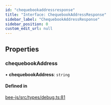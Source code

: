```yaml
---
id: "chequebookaddressresponse"
title: "Interface: ChequebookAddressResponse"
sidebar_label: "ChequebookAddressResponse"
sidebar_position: 0
custom_edit_url: null
---
```


## Properties

### chequebookAddress

• **chequebookAddress**: `string`

#### Defined in

[bee-js/src/types/debug.ts:81](https://github.com/ethersphere/bee-js/blob/6f227e1/src/types/debug.ts#L81)
